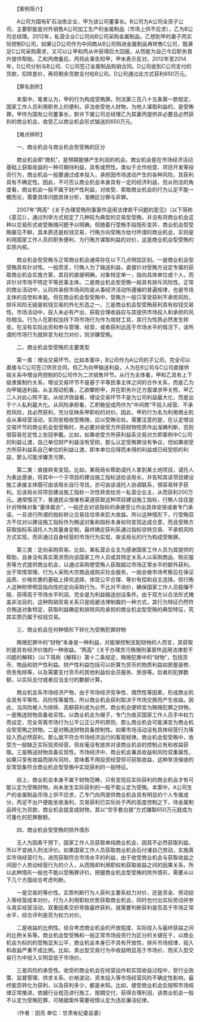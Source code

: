 　　【案例简介】

　　A公司为国有矿石冶炼企业，甲为该公司董事长。B公司为A公司全资子公司，主要职能是对外销售A公司加工生产的金属制品（市场上供不应求），乙为B公司总经理。2012年，私营企业C公司向B公司采购金属制品。乙想到甲的妻子丙实际控制D公司，如果让D公司作为中间商从B公司购进金属制品再转售C公司，既满足C公司采购需求，又可以让甲和丙从中获得巨大回报，从而能为自己今后职务晋升提供帮助。乙和丙商量后，丙将此事告知甲，甲未表示反对。2012年至2014年，D公司分别与B公司、C公司签订金属制品购销合同。D公司收到C公司支付的货款，扣除差价，再将剩余货款支付给B公司。D公司通过此方式获利650万元。

　　【罪名剖析】

　　本案中，笔者认为，甲的行为构成受贿罪。刑法第三百八十五条第一款规定，国家工作人员利用职务上的便利，非法收受他人财物，为他人谋取利益的，是受贿罪。甲作为国有公司董事长，默许下属公司总经理乙为其妻丙提供非必要且必然获利的商业机会，收受乙以商业机会形式输送的650万元。

　　【难点辨析】

　　一、商业机会与商业机会型受贿的区分

　　商业机会即“商机”，是预期能够产生利润的机会。商业机会是在市场经济活动基础上获取收益的一种可期待利益，具有或然性。类似于合作经营、项目开发等投资行为，商业机会一般要通过成本投入，承担因市场波动产生的各种风险，其获利具有不确定性。因此，不可否认商业机会本身具有一定的经济利益，但从刑法的角度看，商业机会一般不属于财产性利益，对收受、索取商业机会的行为认定不能一概而论，需要具体问题具体分析，准确区分罪与非罪。

　　2007年“两高”《关于办理受贿刑事案件适用法律若干问题的意见》（以下简称《意见》），通过列举方式规定了几种较为典型的交易型受贿，并没有将商业机会这种以交易形式收受贿赂问题予以明确。但随着行受贿手段隐形变异，商业机会型受贿屡见不鲜，其本质还是权钱交易，行贿方向受贿方给付所谓的商业机会，实则是利用国家工作人员的职务便利、为行贿方谋取利益的对价，这是商业机会型受贿的实质内核。

　　商业机会型受贿与正常商业机会通常存在以下几点明显区别。一是商业机会型受贿具有针对性。一般而言，行贿人为了输送利益，直接针对受贿方设定专属的获取商业机会实施方案，其目的直接明确，对象特定单一，指向具体单位或个人，而非针对市场不特定平等民事主体。二是商业机会型受贿一般具有排斥风险性。正常的商业活动中，认同并承担市场风险是从事经济活动所遵循的普遍规律，也是市场主体的自觉和本能。但在商业机会型受贿中，受贿方一般只享受获利不承担风险，排斥风险无疑是权钱交易的外化形态之一。三是商业机会型受贿获利具有权钱交易性。市场活动中，投入未必有产出，获取合理收益应与其提供市场投入和承担的风险相当。行为人在职权加持下将市场行为作为敛财工具，其行为性质必然发生转变。在没有实际出资和参与管理、经营，或者获利远高于市场水平的情况下，该所谓的市场行为就转变为权力对价，则涉嫌受贿。

　　二、商业机会型受贿的主要类型

　　第一类：增设交易环节。比如本案中，B公司作为A公司的子公司，完全可以直接与C公司签订供货合同，但乙为向甲输送利益，人为在B公司与C公司直接供销关系中增设丙控制的D公司作为二次销售环节。从行为主体看，甲和乙具有上下级隶属制约关系，增设交易环节不是基于平等民事主体之间的合作关系，而是乙为向甲输送利益。从主观动机看，乙欲攀附甲，并在职务升迁方面谋求甲关照，甲乙二人对此心照不宣。从经济效益看，增设交易环节不是为公司利益最大化，而是出于个人私利最大化。从风险承担看，乙积极促成丙作为“中间商”不投入经营、不承担风险，且必然获利，充分反映系甲职权的对价。因此，甲的行为名为利用商业机会从事经营活动，实则变相收受贿赂，应以受贿论处。需要注意的是，在认定增设交易环节的商业机会型受贿时，务必要对收受方所获财物性质作出准确判断，否则很容易在定性上张冠李戴。比如，如果收受方所获利益系交易对方即案例中C公司的利益让渡，自己单位财产利益没有受损，那么认定受贿罪没有争议，但如果收受方所获利益系自己单位的利益让渡，即本单位应得而未得的利益或已经受损的利益，那么可能涉嫌贪污罪。

　　第二类：直接转卖变现。比如，某局局长帮助请托人拿到某土地项目，请托人为表达感谢，将其中一个子项目的建设施工指标送给该局长，并告知其该项目建设施工承接主体既可由该局长自行寻找，亦可由该请托人协调联系，很容易转手获利。后该局长将项目建设施工指标一次性转卖给另一私营企业主，从而获利200万元。通常情况下，普通民众很难有渠道获取这种项目建设施工指标，行贿人往往是针对特殊对象“量体裁衣”，一般还会对该指标的承接受让作出具体安排或者专门承诺，一旦进行所谓的指标转让交易往往带来巨大收益。所以这种情形下，行受贿双方不仅对以建设施工指标作为贿送对象和指标本身如何变现达成合意，而且受贿方获取指标系请托人为其量身定制，最终确定获利系通过指标空转交易、不承担风险方式实现，而非通过自身经营的市场行为实现，故该局长的行为构成受贿罪。

　　第三类：定向采购贸易。比如，某私营企业主为感谢国家工作人员为其提供的帮助，自身没有真实需求而向该国家工作人员或其特定关系人以采购商品、购买服务等方式提供商业机会，以通过采购使受贿人获取超过市场正常水平的额外获利。出于常情常理，行为人采购大宗商品或购买社会服务，一般会做市场考察后在保证品质、价格优惠的基础上择优选择，体现公平合理、等价有偿和自主选择。但行贿人这种附带明显指向性的定向采购行为，不比对不询价，确保国家工作人员稳赚不赔、获得高于市场水平利润，完全是为利益输送创设条件。由于双方以合法形式掩盖非法目的，这种购销贸易关系只是规避法律制裁的一种方式，其行为特征仍然符合贿送对象特定、获取利益确定和排除风险承担的商业机会型受贿的典型特征，究其实质仍属于权钱交易。

　　三、商业机会在何种情形下转化为受贿犯罪财物

　　贿赂犯罪中的“财物”本身是一种利益，对能够控制支配财物的人而言，其获取的是具有经济价值的一种收益。“两高”《关于办理贪污贿赂刑事案件适用法律若干问题的解释》（以下简称《解释》）第十二条规定，贿赂犯罪中的“财物”，包括货币、物品和财产性利益。财产性利益包括可以折算为货币的物质利益如房屋装修、债务免除等，以及需要支付货币的其他利益如会员服务、旅游等。后者的犯罪数额，以实际支付或者应当支付的数额计算。

　　商业机会系市场经济产物，由于市场经济竞争性、偶然性等因素，形成商业机会具有平等性、风险性等属性，所以商业机会获利取决于市场交换而产生收益。因此，当风险被人为排除、高额获利成为必然，商业机会便转变为贿赂犯罪之财物。一是贿送财物具备收买性。以商业机会为幌子，专门为收买国家工作人员手中权力而设定，完全背离市场行为公平公正公开的原则，那么商业机会可能演变为商业机会型受贿之财物。二是对贿送财物具备控制性。如果市场活动没有具体经营行为等投入而必然获利，那么就不符合市场经济运行的客观规律。商业机会型受贿中，收受方一般缺乏实际投资经营，但丝毫没有放弃对该商业机会的控制占有和收益获取。三是贿送财物具备实现性。市场经济中，商业机会兼具收益和风险双重属性，如果只享有收益而排斥风险，意味着不用投资经营但可获取收益，这种旱涝保收的反常现象符合商业机会型受贿中实现获利的一般特征。

　　综上，商业机会本身不属于财物范畴，只有变现后实际获利的商业机会才有可能认定为受贿财物，尚未发生实际获利的一般不能认定为受贿。本案中，A公司生产的金属制品市场上供不应求，乙专门向丙提供商业机会具有明显的个人专属成分，丙足不出户便能坐收渔利，交易获利已实际处于丙的高度控制之下，待金属制品转化为货款，商业机会就变成财物，其以“空手套白狼”方式赚取650万元就成为可量化的犯罪数额。

　　四、商业机会型受贿的除外情形

　　无人为因素干预下，国家工作人员获取单纯商业机会，因其不必然获取利益，所以不宜纳入刑法评价。如果国家工作人员获取商业机会后付诸自己劳动，实施真实市场经营行为，进而获取符合市场水平的利益，由于收受商业机会与获取收益之间因个人劳动经营行为的介入，从而阻却利用职权和获取收益之间的因果关系，所以此种情形一般也不能以受贿罪评价。把握商业机会型受贿的除外情形，需要从以下几个方面综合考虑判断。

　　一是交易的等价性。实质判断行为人获利主要系权力对价，还是资金、劳动投入等经营成本对价。行为人利用职权优势获取商业机会，同时也付出实际劳动并参与真实经营活动，双重因素交织导致最终获利，就需要判断获利是否高于市场正常水平，综合评判是否为权力对价。

　　二是收益的比例性。综合考虑商业机会的开放程度、实际投入与最终获益之间的比例关系等。商业机会型受贿和一般正常市场投资行为区分的关键在于，以商业机会为标的的受贿显失公平，商业机会本身已不具有开放性，排斥市场规律，投入和收益严重不成比例。比如，卖出型交易行为中收益明显高于市场价，而买入型交易行为中投入又明显低于市场价。

　　三是风险的承受性。收受的商业机会在经营运作和实现收益过程中，受行业政策、监督管理、供求关系、价格波动、资本投入等市场经营风险不确定性影响，最终能否转化为获利，以及获利多少，都是未知。比如，接受商业机会后按照市场规律正常推进，依据行业规范进行施工、按期交付，获得合理利润，该商业机会一般不认定为受贿犯罪，可根据案件需要视情认定为违反廉洁纪律。

　　（作者：田亮 单位：甘肃省纪委监委）